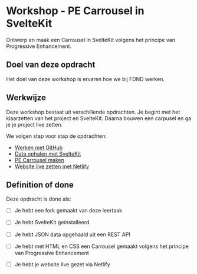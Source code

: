 
# Workshop - PE Carrousel in SvelteKit

Ontwerp en maak een Carrousel in SvelteKit volgens het principe van Progressive Enhancement.

<!--
## Context
Deze leertaak hoort bij Sprint 0: Onboarding. 
Dit is een opdracht die je individueel uitvoert.
-->

## Doel van deze opdracht

<!-- 
Je leert hoe we bij FDND een Carrousel ontwerpen en maken met behulp van het framework SvelteKit.
-->
Het doel van deze workshop is ervaren hoe we bij FDND werken. 

## Werkwijze
Deze workshop bestaat uit verschillende opdrachten. 
Je begint met het klaarzetten van het project en SvelteKit. Daarna bouwen een carpusel en ga je je project live zetten.

We volgen stap voor stap de opdrachten:

- [Werken met GitHub](werken-met-github.md)
- [Data ophalen met SvelteKit](data-ophalen-met-sveltekit.md)
- [PE Carrousel maken](pe-carrousel-maken.md)
- [Website live zetten met Netlify](website-live-zetten-met-netlify.md)


## Definition of done
Deze opdracht is done als:

- [ ] Je hebt een fork gemaakt van deze leertaak
- [ ] Je hebt SvelteKit geïnstalleerd
- [ ] Je hebt JSON data opgehaald uit een REST API
- [ ] Je hebt met HTML en CSS een Carrousel gemaakt volgens het principe van Progressive Enhancement
- [ ] Je hebt je website live gezet via Netlify

